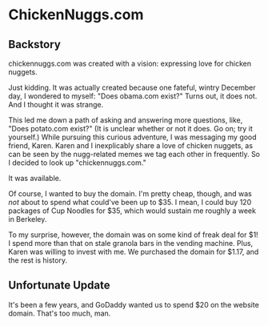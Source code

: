 # ChickenNuggs.com
## Backstory
chickennuggs.com was created with a vision: expressing love for chicken nuggets. 

Just kidding. It was actually created because one fateful, wintry December day, I wondered to myself: "Does obama.com exist?" Turns out, it does not. And I thought it was strange. 

This led me down a path of asking and answering more questions, like, "Does potato.com exist?" (It is unclear whether or not it does. Go on; try it yourself.) While pursuing this curious adventure, I was messaging my good friend, Karen. Karen and I inexplicably share a love of chicken nuggets, as can be seen by the nugg-related memes we tag each other in frequently. So I decided to look up "chickennuggs.com." 

It was available.

Of course, I wanted to buy the domain. I'm pretty cheap, though, and was _not_ about to spend what could've been up to $35. I mean, I could buy 120 packages of Cup Noodles for $35, which would sustain me roughly a week in Berkeley. 

To my surprise, however, the domain was on some kind of freak deal for $1! I spend more than that on stale granola bars in the vending machine. Plus, Karen was willing to invest with me. We purchased the domain for $1.17, and the rest is history.

## Unfortunate Update
It's been a few years, and GoDaddy wanted us to spend $20 on the website domain. That's too much, man. 
